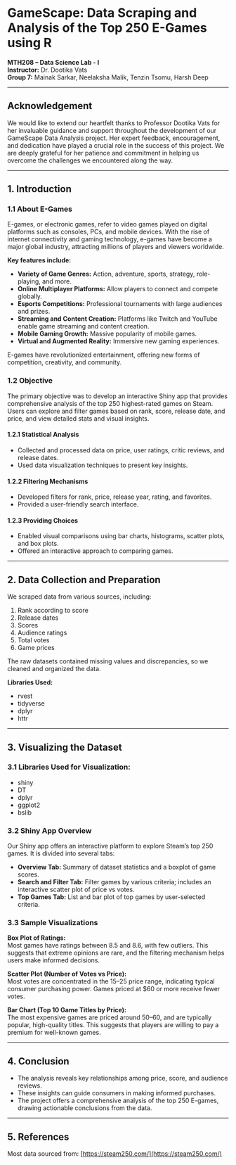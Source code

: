 # GameScape: Data Scraping and Analysis of the Top 250 E-Games using R

**MTH208 – Data Science Lab - I**  
**Instructor:** Dr. Dootika Vats  
**Group 7:** Mainak Sarkar, Neelaksha Malik, Tenzin Tsomu, Harsh Deep

---

## Acknowledgement

We would like to extend our heartfelt thanks to Professor Dootika Vats for her invaluable guidance and support throughout the development of our GameScape Data Analysis project. Her expert feedback, encouragement, and dedication have played a crucial role in the success of this project. We are deeply grateful for her patience and commitment in helping us overcome the challenges we encountered along the way.

---

## 1. Introduction

### 1.1 About E-Games

E-games, or electronic games, refer to video games played on digital platforms such as consoles, PCs, and mobile devices. With the rise of internet connectivity and gaming technology, e-games have become a major global industry, attracting millions of players and viewers worldwide.

**Key features include:**
- **Variety of Game Genres:** Action, adventure, sports, strategy, role-playing, and more.
- **Online Multiplayer Platforms:** Allow players to connect and compete globally.
- **Esports Competitions:** Professional tournaments with large audiences and prizes.
- **Streaming and Content Creation:** Platforms like Twitch and YouTube enable game streaming and content creation.
- **Mobile Gaming Growth:** Massive popularity of mobile games.
- **Virtual and Augmented Reality:** Immersive new gaming experiences.

E-games have revolutionized entertainment, offering new forms of competition, creativity, and community.

### 1.2 Objective

The primary objective was to develop an interactive Shiny app that provides comprehensive analysis of the top 250 highest-rated games on Steam. Users can explore and filter games based on rank, score, release date, and price, and view detailed stats and visual insights.

#### 1.2.1 Statistical Analysis
- Collected and processed data on price, user ratings, critic reviews, and release dates.
- Used data visualization techniques to present key insights.

#### 1.2.2 Filtering Mechanisms
- Developed filters for rank, price, release year, rating, and favorites.
- Provided a user-friendly search interface.

#### 1.2.3 Providing Choices
- Enabled visual comparisons using bar charts, histograms, scatter plots, and box plots.
- Offered an interactive approach to comparing games.

---

## 2. Data Collection and Preparation

We scraped data from various sources, including:
1. Rank according to score
2. Release dates
3. Scores
4. Audience ratings
5. Total votes
6. Game prices

The raw datasets contained missing values and discrepancies, so we cleaned and organized the data.

**Libraries Used:**
- rvest
- tidyverse
- dplyr
- httr

---

## 3. Visualizing the Dataset

### 3.1 Libraries Used for Visualization:
- shiny
- DT
- dplyr
- ggplot2
- bslib

### 3.2 Shiny App Overview

Our Shiny app offers an interactive platform to explore Steam’s top 250 games. It is divided into several tabs:

- **Overview Tab:** Summary of dataset statistics and a boxplot of game scores.
- **Search and Filter Tab:** Filter games by various criteria; includes an interactive scatter plot of price vs votes.
- **Top Games Tab:** List and bar plot of top games by user-selected criteria.

### 3.3 Sample Visualizations

**Box Plot of Ratings:**  
Most games have ratings between 8.5 and 8.6, with few outliers. This suggests that extreme opinions are rare, and the filtering mechanism helps users make informed decisions.

**Scatter Plot (Number of Votes vs Price):**  
Most votes are concentrated in the $15–$25 price range, indicating typical consumer purchasing power. Games priced at $60 or more receive fewer votes.

**Bar Chart (Top 10 Game Titles by Price):**  
The most expensive games are priced around $50–$60, and are typically popular, high-quality titles. This suggests that players are willing to pay a premium for well-known games.

---

## 4. Conclusion

- The analysis reveals key relationships among price, score, and audience reviews.
- These insights can guide consumers in making informed purchases.
- The project offers a comprehensive analysis of the top 250 E-games, drawing actionable conclusions from the data.

---

## 5. References

Most data sourced from: [https://steam250.com/](https://steam250.com/)
